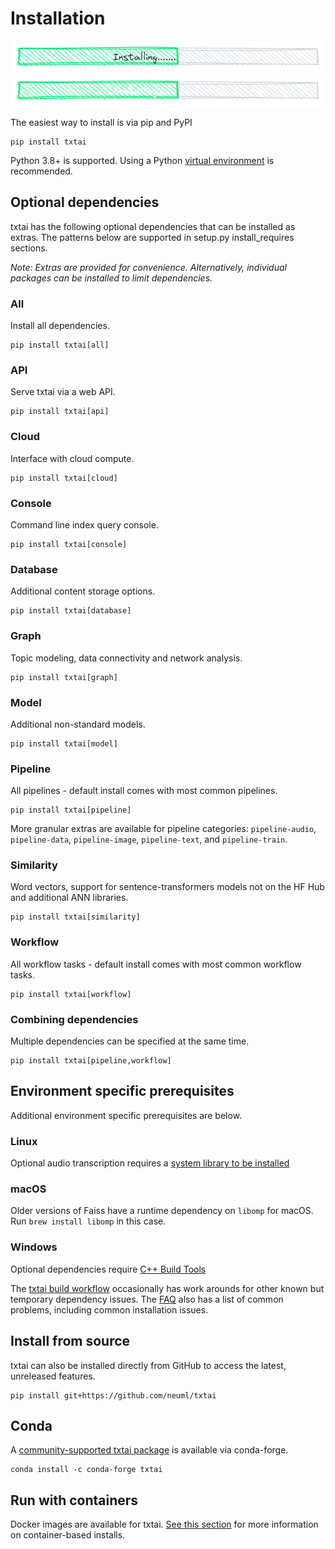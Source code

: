 # Installation

![install](images/install.png#only-light)
![install](images/install-dark.png#only-dark)

The easiest way to install is via pip and PyPI

```
pip install txtai
```

Python 3.8+ is supported. Using a Python [virtual environment](https://docs.python.org/3/library/venv.html) is recommended.

## Optional dependencies

txtai has the following optional dependencies that can be installed as extras. The patterns below are supported
in setup.py install_requires sections.

_Note: Extras are provided for convenience. Alternatively, individual packages can be installed to limit dependencies._

### All

Install all dependencies.

```
pip install txtai[all]
```

### API

Serve txtai via a web API.

```
pip install txtai[api]
```

### Cloud

Interface with cloud compute.

```
pip install txtai[cloud]
```

### Console

Command line index query console.

```
pip install txtai[console]
```

### Database

Additional content storage options.

```
pip install txtai[database]
```

### Graph

Topic modeling, data connectivity and network analysis.

```
pip install txtai[graph]
```

### Model

Additional non-standard models.

```
pip install txtai[model]
```

### Pipeline

All pipelines - default install comes with most common pipelines.

```
pip install txtai[pipeline]
```

More granular extras are available for pipeline categories: `pipeline-audio`, `pipeline-data`, `pipeline-image`, `pipeline-text`, and `pipeline-train`.

### Similarity

Word vectors, support for sentence-transformers models not on the HF Hub and additional ANN libraries.

```
pip install txtai[similarity]
```

### Workflow

All workflow tasks - default install comes with most common workflow tasks.

```
pip install txtai[workflow]
```

### Combining dependencies

Multiple dependencies can be specified at the same time.

```
pip install txtai[pipeline,workflow]
```

## Environment specific prerequisites

Additional environment specific prerequisites are below.

### Linux

Optional audio transcription requires a [system library to be installed](https://github.com/bastibe/python-soundfile#installation)

### macOS

Older versions of Faiss have a runtime dependency on `libomp` for macOS. Run `brew install libomp` in this case.

### Windows

Optional dependencies require [C++ Build Tools](https://visualstudio.microsoft.com/visual-cpp-build-tools/)

The [txtai build workflow](https://github.com/neuml/txtai/blob/master/.github/workflows/build.yml) occasionally has work arounds for other known but temporary dependency issues. The [FAQ](../faq) also has a list of common problems, including common installation issues.

## Install from source

txtai can also be installed directly from GitHub to access the latest, unreleased features.

    pip install git+https://github.com/neuml/txtai

## Conda

A [community-supported txtai package](https://anaconda.org/conda-forge/txtai) is available via conda-forge.

    conda install -c conda-forge txtai

## Run with containers

Docker images are available for txtai. [See this section](../cloud) for more information on container-based installs.
